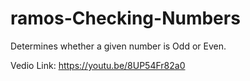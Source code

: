# ramos-Checking-Numbers
Determines whether a given number is Odd or Even.

Vedio Link:
https://youtu.be/8UP54Fr82a0
